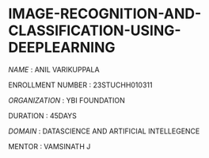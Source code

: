 # IMAGE-RECOGNITION-AND-CLASSIFICATION-USING-DEEPLEARNING

*NAME* :  ANIL VARIKUPPALA

ENROLLMENT NUMBER : 23STUCHH010311

*ORGANIZATION* : YBI FOUNDATION

DURATION : 45DAYS

*DOMAIN* : DATASCIENCE AND ARTIFICIAL INTELLEGENCE

MENTOR : VAMSINATH J



